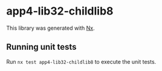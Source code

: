 # app4-lib32-childlib8

This library was generated with [Nx](https://nx.dev).

## Running unit tests

Run `nx test app4-lib32-childlib8` to execute the unit tests.
